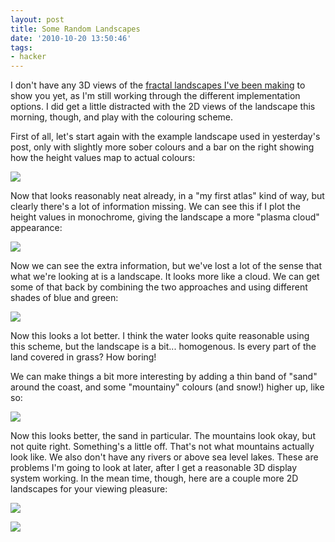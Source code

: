```yaml
---
layout: post
title: Some Random Landscapes
date: '2010-10-20 13:50:46'
tags:
- hacker
---
```


I don't have any 3D views of the [fractal landscapes I've been making] to show you yet, as I'm still working through the different implementation options. I did get a little distracted with the 2D views of the landscape this morning, though, and play with the colouring scheme.

[fractal landscapes I've been making]: /2010/10/19/youre-speaking-my-landscape-baby

<!-- More -->

First of all, let's start again with the example landscape used in yesterday's post, only with slightly more sober colours and a bar on the right showing how the height values map to actual colours:  

![](http://harveynick.files.wordpress.com/2010/10/image5.png)

Now that looks reasonably neat already, in a "my first atlas" kind of way, but clearly there's a lot of information missing. We can see this if I plot the height values in monochrome, giving the landscape a more "plasma cloud" appearance:  

![](http://harveynick.files.wordpress.com/2010/10/image6.png)

Now we can see the extra information, but we've lost a lot of the sense that what we're looking at is a landscape. It looks more like a cloud. We can get some of that back by combining the two approaches and using different shades of blue and green:  

![](http://harveynick.files.wordpress.com/2010/10/image7.png)

Now this looks a lot better. I think the water looks quite reasonable using this scheme, but the landscape is a bit... homogenous. Is every part of the land covered in grass? How boring!  

We can make things a bit more interesting by adding a thin band of "sand" around the coast, and some "mountainy" colours (and snow!) higher up, like so:  

![](http://harveynick.files.wordpress.com/2010/10/image8.png) 

Now this looks better, the sand in particular. The mountains look okay, but not quite right. Something's a little off. That's not what mountains actually look like. We also don't have any rivers or above sea level lakes. These are problems I'm going to look at later, after I get a reasonable 3D display system working. In the mean time, though, here are a couple more 2D landscapes for your viewing pleasure: 

![](http://harveynick.files.wordpress.com/2010/10/image9.png)

![](http://harveynick.files.wordpress.com/2010/10/image10.png)
